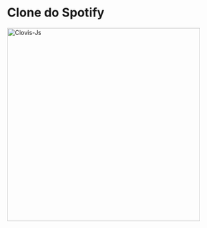 # Clone do Spotify

<img align="center" alt="Clovis-Js" height="450" width="450" src="https://uploaddeimagens.com.br/images/004/448/682/original/sssss.png?1682787075">
